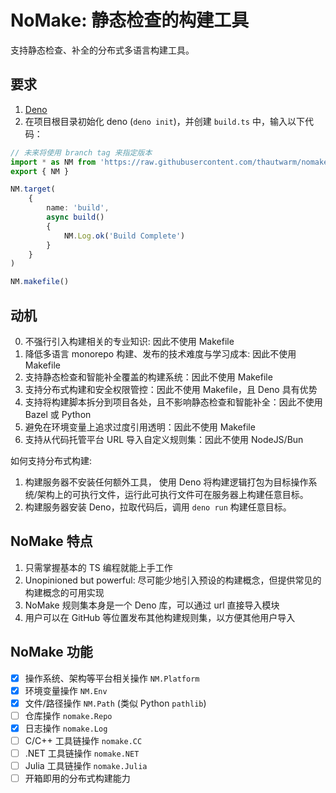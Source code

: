 # NoMake: 静态检查的构建工具

支持静态检查、补全的分布式多语言构建工具。

## 要求

1. [Deno](https://deno.com/)
2. 在项目根目录初始化 deno (`deno init`)，并创建 `build.ts` 中，输入以下代码：

```typescript
// 未来将使用 branch tag 来指定版本
import * as NM from 'https://raw.githubusercontent.com/thautwarm/nomakefile/main/mod.ts'
export { NM }

NM.target(
    {
        name: 'build',
        async build()
        {
            NM.Log.ok('Build Complete')
        }
    }
)

NM.makefile()
```

## 动机

0. 不强行引入构建相关的专业知识: 因此不使用 Makefile
1. 降低多语言 monorepo 构建、发布的技术难度与学习成本: 因此不使用 Makefile
2. 支持静态检查和智能补全覆盖的构建系统：因此不使用 Makefile
3. 支持分布式构建和安全权限管控：因此不使用 Makefile，且 Deno 具有优势
4. 支持将构建脚本拆分到项目各处，且不影响静态检查和智能补全：因此不使用 Bazel 或 Python
5. 避免在环境变量上追求过度引用透明：因此不使用 Makefile
6. 支持从代码托管平台 URL 导入自定义规则集：因此不使用 NodeJS/Bun

如何支持分布式构建:
1. 构建服务器不安装任何额外工具， 使用 Deno 将构建逻辑打包为目标操作系统/架构上的可执行文件，运行此可执行文件可在服务器上构建任意目标。
2. 构建服务器安装 Deno，拉取代码后，调用 `deno run` 构建任意目标。

## NoMake 特点

1. 只需掌握基本的 TS 编程就能上手工作
2. Unopinioned but powerful: 尽可能少地引入预设的构建概念，但提供常见的构建概念的可用实现
3. NoMake 规则集本身是一个 Deno 库，可以通过 url 直接导入模块
4. 用户可以在 GitHub 等位置发布其他构建规则集，以方便其他用户导入

## NoMake 功能

- [x] 操作系统、架构等平台相关操作 `NM.Platform`
- [x] 环境变量操作 `NM.Env`
- [x] 文件/路径操作 `NM.Path` (类似 Python `pathlib`)
- [ ] 仓库操作 `nomake.Repo`
- [x] 日志操作 `nomake.Log`
- [ ] C/C++ 工具链操作 `nomake.CC`
- [ ] .NET 工具链操作 `nomake.NET`
- [ ] Julia 工具链操作 `nomake.Julia`
- [ ] 开箱即用的分布式构建能力